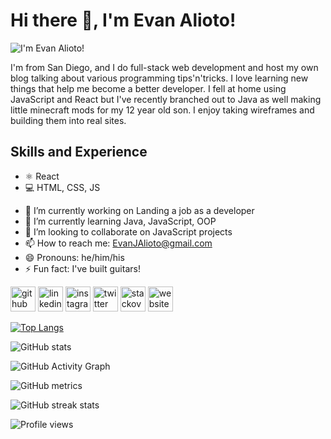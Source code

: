 # Hi there 👋, I'm Evan Alioto!
![I'm Evan Alioto!](https://media-exp1.licdn.com/dms/image/C4E16AQHwkqqj5ovycQ/profile-displaybackgroundimage-shrink_350_1400/0/1619046734790?e=1632960000&v=beta&t=Rvz2o-mbqHpKf9XD-iYIQGb-kq4_C-ZUFiAl9H8WvY8)



  I'm from San Diego, and I do full-stack web development and host my own blog talking about various programming tips'n'tricks. I love learning new things that help me become a better developer. I fell at home using JavaScript and React but I've recently branched out to Java as well making little minecraft mods for my 12 year old son. I enjoy taking wireframes and building them into real sites.

## Skills and Experience
* ⚛️ React
* 💻 HTML, CSS, JS

- 🔭 I’m currently working on Landing a job as a developer 
- 🌱 I’m currently learning Java, JavaScript, OOP 
- 👯 I’m looking to collaborate on JavaScript projects 
- 📫 How to reach me: EvanJAlioto@gmail.com 
- 😄 Pronouns: he/him/his 
- ⚡ Fun fact: I've built guitars! 


[<img src='https://cdn.jsdelivr.net/npm/simple-icons@3.0.1/icons/github.svg' alt='github' height='40'>](https://github.com/AlignSD)  [<img src='https://cdn.jsdelivr.net/npm/simple-icons@3.0.1/icons/linkedin.svg' alt='linkedin' height='40'>](https://www.linkedin.com/in/Evan-Alioto/)  [<img src='https://cdn.jsdelivr.net/npm/simple-icons@3.0.1/icons/instagram.svg' alt='instagram' height='40'>](https://www.instagram.com/Evan_SD/)  [<img src='https://cdn.jsdelivr.net/npm/simple-icons@3.0.1/icons/twitter.svg' alt='twitter' height='40'>](https://twitter.com/AlignSD)  [<img src='https://cdn.jsdelivr.net/npm/simple-icons@3.0.1/icons/stackoverflow.svg' alt='stackoverflow' height='40'>](https://stackoverflow.com/users/12342156)  [<img src='https://cdn.jsdelivr.net/npm/simple-icons@3.0.1/icons/icloud.svg' alt='website' height='40'>](https://aligncenter.io/)  

[![Top Langs](https://github-readme-stats.vercel.app/api/top-langs/?username=AlignSD)](https://github.com/anuraghazra/github-readme-stats)

![GitHub stats](https://github-readme-stats.vercel.app/api?username=AlignSD&show_icons=true)  

![GitHub Activity Graph](https://activity-graph.herokuapp.com/graph?username=AlignSD)  

![GitHub metrics](https://metrics.lecoq.io/AlignSD)  

![GitHub streak stats](https://github-readme-streak-stats.herokuapp.com/?user=AlignSD)  

![Profile views](https://gpvc.arturio.dev/AlignSD)  
